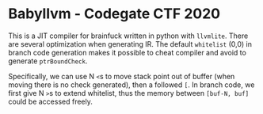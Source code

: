 # Babyllvm - Codegate CTF 2020

This is a JIT compiler for brainfuck written in python with `llvmlite`.
There are several optimization when generating IR.
The default `whitelist` (0,0) in branch code generation makes it possible to cheat compiler and avoid to generate `ptrBoundCheck`.

Specifically, we can use N `<`s to move stack point out of buffer (when moving there is no check generated), then a followed `[`. In branch code, we first give N `>`s to extend whitelist, thus the memory between `[buf-N, buf]` could be accessed freely.